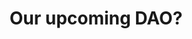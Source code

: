 ---
posted: true
guid: "AB15E732-D31A-40BA-B366-E62ECCA5C0F8"
title: "Our upcoming DAO?"
subtitle: ""
description: "Join us as we discuss the potential for a DAO in this episode and share our thoughts on good design for airdrops and DAOs. Plus, learn about our latest TikTok ventures."
time: "2022-10-25 18:00:00 -0500"
itunes-explicit: false
itunes-episode: 47
itunes-episodeType: full

# More info
youtube-full: https://youtu.be/La2QX-mk0Zw
discussion: https://twitter.com/fulldecent/status/1585043904084090880

# Timeline
timeline:
  - seconds: 50
    title: The new TikTok account
  - seconds: 97
    title: Promo TikTok 1
  - seconds: 128
    title: Promo TikTok 2
  - seconds: 181
    title: Promo TikTok 3
  - seconds: 204
    title: Promo TikTok 4
  - seconds: 262
    title: Promo TikTok 5
  - seconds: 282
    title: Promo TikTok 5
  - seconds: 356
    title: Promo TikTok 7
  - seconds: 385
    title: Promo TikTok 8
  - seconds: 440
    title: Promo TikTok 9
  - seconds: 643
    title: Should we make a DAO for this group?
  - seconds: 1016
    title: Compare to LinkedIn recommendations
  - seconds: 1560
    title: Thank yous cost money, everything web3 costs money


# File information
enclosure-url: "https://media.phor.net/csh/2022-10-25-episode-47.m4a"
enclosure-length: 34819203
enclosure-type: "audio/x-m4a"
itunes-duration: 1649

# CSH information
badges: []
---